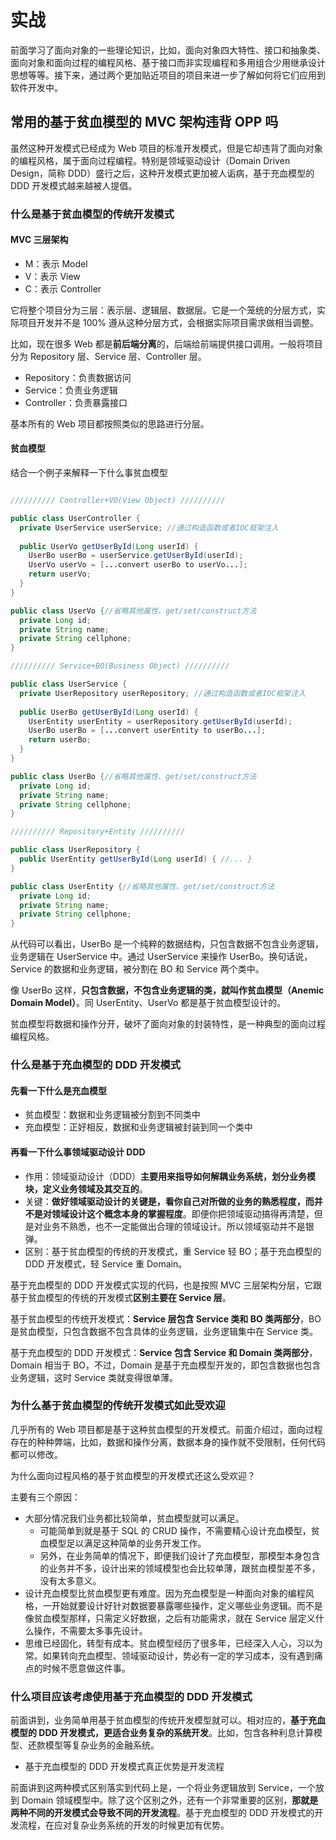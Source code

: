 # 实战

前面学习了面向对象的一些理论知识，比如，面向对象四大特性、接口和抽象类、面向对象和面向过程的编程风格、基于接口而非实现编程和多用组合少用继承设计思想等等。接下来，通过两个更加贴近项目的项目来进一步了解如何将它们应用到软件开发中。

## 常用的基于贫血模型的 MVC 架构违背 OPP 吗

虽然这种开发模式已经成为 Web 项目的标准开发模式，但是它却违背了面向对象的编程风格，属于面向过程编程。特别是领域驱动设计（Domain Driven Design，简称 DDD）盛行之后，这种开发模式更加被人诟病，基于充血模型的 DDD 开发模式越来越被人提倡。

### 什么是基于贫血模型的传统开发模式

#### MVC 三层架构

- M：表示 Model
- V：表示 View
- C：表示 Controller

它将整个项目分为三层：表示层、逻辑层、数据层。它是一个笼统的分层方式，实际项目开发并不是 100% 遵从这种分层方式，会根据实际项目需求做相当调整。

比如，现在很多 Web 都是**前后端分离**的，后端给前端提供接口调用。一般将项目分为 Repository 层、Service 层、Controller 层。

- Repository：负责数据访问
- Service：负责业务逻辑
- Controller：负责暴露接口

基本所有的 Web 项目都按照类似的思路进行分层。

#### 贫血模型

结合一个例子来解释一下什么事贫血模型

```java

////////// Controller+VO(View Object) //////////

public class UserController {
  private UserService userService; //通过构造函数或者IOC框架注入
  
  public UserVo getUserById(Long userId) {
    UserBo userBo = userService.getUserById(userId);
    UserVo userVo = [...convert userBo to userVo...];
    return userVo;
  }
}

public class UserVo {//省略其他属性、get/set/construct方法
  private Long id;
  private String name;
  private String cellphone;
}

////////// Service+BO(Business Object) //////////

public class UserService {
  private UserRepository userRepository; //通过构造函数或者IOC框架注入
  
  public UserBo getUserById(Long userId) {
    UserEntity userEntity = userRepository.getUserById(userId);
    UserBo userBo = [...convert userEntity to userBo...];
    return userBo;
  }
}

public class UserBo {//省略其他属性、get/set/construct方法
  private Long id;
  private String name;
  private String cellphone;
}

////////// Repository+Entity //////////

public class UserRepository {
  public UserEntity getUserById(Long userId) { //... }
}

public class UserEntity {//省略其他属性、get/set/construct方法
  private Long id;
  private String name;
  private String cellphone;
}
```

从代码可以看出，UserBo 是一个纯粹的数据结构，只包含数据不包含业务逻辑，业务逻辑在 UserService 中。通过 UserService 来操作 UserBo。换句话说，Service 的数据和业务逻辑，被分割在 BO 和 Service 两个类中。

像 UserBo 这样，**只包含数据，不包含业务逻辑的类，就叫作贫血模型（Anemic Domain Model）**。同 UserEntity、UserVo 都是基于贫血模型设计的。

贫血模型将数据和操作分开，破坏了面向对象的封装特性，是一种典型的面向过程编程风格。

### 什么是基于充血模型的 DDD 开发模式

#### 先看一下什么是充血模型

- 贫血模型：数据和业务逻辑被分割到不同类中
- 充血模型：正好相反，数据和业务逻辑被封装到同一个类中

#### 再看一下什么事领域驱动设计 DDD

- 作用：领域驱动设计（DDD）**主要用来指导如何解耦业务系统，划分业务模块，定义业务领域及其交互的**。
- 关键：**做好领域驱动设计的关键是，看你自己对所做的业务的熟悉程度，而并不是对领域设计这个概念本身的掌握程度**。即便你把领域驱动搞得再清楚，但是对业务不熟悉，也不一定能做出合理的领域设计。所以领域驱动并不是银弹。
- 区别：基于贫血模型的传统的开发模式，重 Service 轻 BO；基于充血模型的 DDD 开发模式，轻 Service 重 Domain。

基于充血模型的 DDD 开发模式实现的代码，也是按照 MVC 三层架构分层，它跟基于贫血模型的传统的开发模式**区别主要在 Service 层**。

基于贫血模型的传统开发模式：**Service 层包含 Service 类和 BO 类两部分**，BO 是贫血模型，只包含数据不包含具体的业务逻辑，业务逻辑集中在 Service 类。

基于充血模型的 DDD 开发模式：**Service 包含 Service 和 Domain 类两部分**，Domain 相当于 BO，不过，Domain 是基于充血模型开发的，即包含数据也包含业务逻辑，这时 Service 类就变得很单薄。

### 为什么基于贫血模型的传统开发模式如此受欢迎

几乎所有的 Web 项目都是基于这种贫血模型的开发模式。前面介绍过，面向过程存在的种种弊端，比如，数据和操作分离，数据本身的操作就不受限制，任何代码都可以修改。

为什么面向过程风格的基于贫血模型的开发模式还这么受欢迎？

主要有三个原因：

- 大部分情况我们业务都比较简单，贫血模型就可以满足。
  - 可能简单到就是基于 SQL 的 CRUD 操作，不需要精心设计充血模型，贫血模型足以满足这种简单的业务开发工作。
  - 另外，在业务简单的情况下，即便我们设计了充血模型，那模型本身包含的业务并不多，设计出来的领域模型也会比较单薄，跟贫血模型差不多，没有太多意义。
- 设计充血模型比贫血模型更有难度。因为充血模型是一种面向对象的编程风格，一开始就要设计好针对数据要暴露哪些操作，定义哪些业务逻辑。而不是像贫血模型那样，只需定义好数据，之后有功能需求，就在 Service 层定义什么操作，不需要太多事先设计。
- 思维已经固化，转型有成本。贫血模型经历了很多年，已经深入人心，习以为常。如果转向充血模型、领域驱动设计，势必有一定的学习成本，没有遇到痛点的时候不愿意做这件事。

### 什么项目应该考虑使用基于充血模型的 DDD 开发模式

前面讲到，业务简单用基于贫血模型的传统开发模型就可以。相对应的，**基于充血模型的 DDD 开发模式，更适合业务复杂的系统开发**。比如，包含各种利息计算模型、还款模型等复杂业务的金融系统。

- 基于充血模型的 DDD 开发模式真正优势是开发流程

前面讲到这两种模式区别落实到代码上是，一个将业务逻辑放到 Service，一个放到 Domain 领域模型中。除了这个区别之外，还有一个非常重要的区别，**那就是两种不同的开发模式会导致不同的开发流程**。基于充血模型的 DDD 开发模式的开发流程，在应对复杂业务系统的开发的时候更加有优势。

